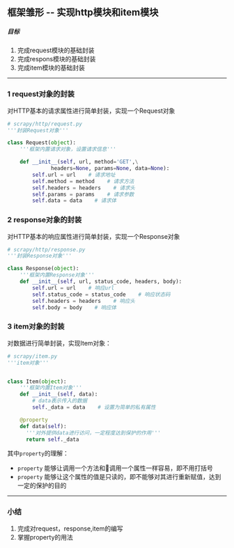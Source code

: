 ## 框架雏形 -- 实现http模块和item模块
##### 目标
1. 完成request模块的基础封装
2. 完成respons模块的基础封装
3. 完成item模块的基础封装

----

### 1 request对象的封装
对HTTP基本的请求属性进行简单封装，实现一个Request对象

```python
# scrapy/http/request.py
'''封装Request对象'''

class Request(object):
    '''框架内置请求对象，设置请求信息'''

    def __init__(self, url, method='GET',\
              headers=None, params=None, data=None):
        self.url = url    # 请求地址
        self.method = method    # 请求方法
        self.headers = headers    # 请求头
        self.params = params    # 请求参数
        self.data = data    # 请求体
```

### 2 response对象的封装
对HTTP基本的响应属性进行简单封装，实现一个Response对象

```python
# scrapy/http/response.py
'''封装Response对象'''

class Response(object):
    '''框架内置Response对象'''
    def __init__(self, url, status_code, headers, body):
        self.url = url    # 响应url
        self.status_code = status_code    # 响应状态码
        self.headers = headers    # 响应头
        self.body = body    # 响应体
```

### 3 item对象的封装
对数据进行简单封装，实现Item对象：

```python
# scrapy/item.py
'''item对象'''


class Item(object):
    '''框架内置Item对象'''
    def __init__(self, data):
        # data表示传入的数据
        self._data = data    # 设置为简单的私有属性

    @property
    def data(self):
      '''对外提供data进行访问，一定程度达到保护的作用'''
      return self._data
```
其中`property`的理解：
  - `property` 能够让调用一个方法和调用一个属性一样容易，即不用打括号
  - `property` 能够让这个属性的值是只读的，即不能够对其进行重新赋值，达到一定的保护的目的

----

### 小结
1. 完成对request，response,item的编写
2. 掌握property的用法


